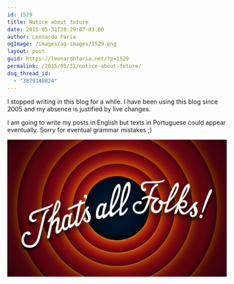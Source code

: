 ```yaml
---
id: 1529
title: Notice about future
date: 2015-05-31T20:29:07-03:00
author: Leonardo Faria
ogImage: /images/og-images/1529.png
layout: post
guid: https://leonardofaria.net/?p=1529
permalink: /2015/05/31/notice-about-future/
dsq_thread_id:
  - "3879140824"
---
```

I stopped writing in this blog for a while. I have been using this blog since 2005 and my absence is justified by live changes.

I am going to write my posts in English but texts in Portuguese could appear eventually. Sorry for eventual grammar mistakes ;) 

![that-s-all-folks](/wp-content/uploads/2015/05/that-s-all-folks-1024x640.jpg)
